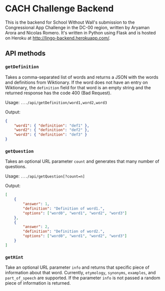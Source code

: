 # CACH Challenge Backend

This is the backend for School Without Wall's submission to the Congressional App Challenge in the DC-00 region, written by Aryaman Arora and Nicolas Romero. It's written in Python using Flask and is hosted on Heroku at http://lingo-backend.herokuapp.com/.

## API methods

### `getDefinition`

Takes a comma-separated list of words and returns a JSON with the words and definitions from Wiktionary. If the word does not have an entry on Wiktionary, the `definition` field for that word is an empty string and the returned response has the code 400 (Bad Request).

Usage: `.../api/getDefinition/word1,word2,word3`

Output:

```json
{
    "word1": { "definition": "def1" },
    "word2": { "definition": "def2" },
    "word3": { "definition": "def3" }
}
```

### `getQuestion`

Takes an optional URL parameter `count` and generates that many number of questions.

Usage: `.../api/getQuestion[?count=n]`

Output:

```json
[
    {
        "answer": 1,
        "definition": "Definition of word1.",
        "options": ["word0", "word1", "word2", "word3"]
    },
    {
        "answer": 2,
        "definition": "Definition of word2.",
        "options": ["word0", "word1", "word2", "word3"]
    }
]
```

### `getHint`

Take an optional URL parameter `info` and returns that specific piece of information about that word. Currently, `etymology`, `synonyms`, `examples`, and `part_of_speech` are supported. If the parameter `info` is not passed a random piece of information is returned.